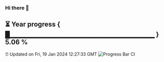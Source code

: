 ### Hi there 👋
⏳ Year progress { █▁▁▁▁▁▁▁▁▁▁▁▁▁▁▁▁▁▁▁▁▁▁▁▁▁▁▁▁▁ } 5.06 %
---
⏰ Updated on Fri, 19 Jan 2024 12:27:33 GMT
![Progress Bar CI](https://github.com/liununu/liununu/workflows/Progress%20Bar%20CI/badge.svg)
